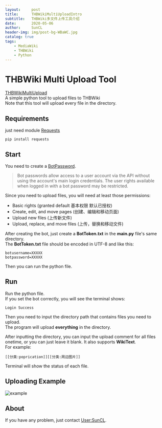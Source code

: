 ```yaml
---
layout:     post
title:      THBWikiMultiUploadIntro
subtitle:   THBWiki多文件上传工具介绍
date:       2020-05-06
author:     SunCL
header-img: img/post-bg-WBaWC.jpg
catalog: true
tags:
    - MediaWiki
    - THBWiki
    - Python
---
```



# THBWiki Multi Upload Tool
[THBWikiMultiUpload](https://github.com/a774500050/THBWikiMultiUpload)  
A simple python tool to upload files to THBWiki  
Note that this tool will upload every file in the directory.
## Requirements
just need module [Requests](https://github.com/psf/requests)  
```shell script
pip install requests
```

## Start
You need to create a [BotPassword](https://thwiki.cc/Special:BotPasswords).
>Bot passwords allow access to a user account via the
> API without using the account's main login credentials.
> The user rights available when logged in with a bot password may be restricted.

Since you need to upload files, you will need at least those permissions:
* Basic rights (granted default 基本权限 默认已授权)
* Create, edit, and move pages (创建、编辑和移动页面)
* Upload new files (上传新文件)
* Upload, replace, and move files (上传，替换和移动文件)

After creating the bot, just create a **BotToken.txt** in the **main.py** file's
same directory.  
The **BotToken.txt** file should be encoded in UTF-8 and like this:  
```text
botusername=XXXXX
botpassword=XXXXX
```
Then you can run the python file.
## Run
Run the python file.  
If you set the bot correctly, you will see the terminal shows:  
```shell script
Login Success
```
Then you need to input the directory path that contains files you need to upload.  
The program will upload **everything** in the directory.

After inputting the directory, you can input the upload comment for all files 
onetime, or you can just leave it blank. It also supports **WikiText**.  
For example:  
```text
[[分类:poprication]][[分类:周边图片]]
``` 
Terminal will show the status of each file.
## Uploading Example
![example](https://wx1.sinaimg.cn/large/9bd2f91fgy1gefprmju36j20td07babd.jpg)
## About
If you have any problem, just contact [User:SunCL](https://thwiki.cc/User:SunCL).
